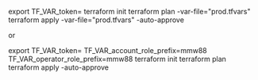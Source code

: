 export TF_VAR_token=<OCM token>
terraform init
terraform plan -var-file="prod.tfvars"
terraform apply -var-file="prod.tfvars" -auto-approve

or

export TF_VAR_token=<OCM token>
TF_VAR_account_role_prefix=mmw88
TF_VAR_operator_role_prefix=mmw88
terraform init
terraform plan
terraform apply -auto-approve
